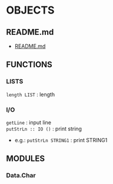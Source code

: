 # OBJECTS

## README.md  
*	[README.md](./README.md)  

## FUNCTIONS

### LISTS
`length LIST` : length

### I/O
`getLine` : input line  
`putStrLn :: IO ()` : print string  
*	e.g.: `putStrLn STRING1` : print STRING1

## MODULES

### Data.Char
